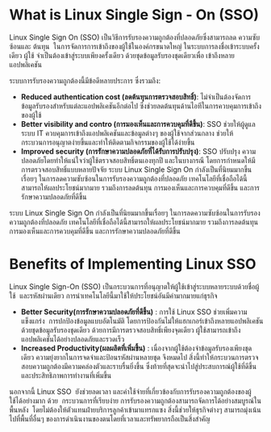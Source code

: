 # What is Linux Single Sign - On (SSO)

Linux⁣ Single Sign On (SSO) เป็นวิธีการรับรองความถูกต้องที่ปลอดภัยซึ่งสามารถลด ⁢ความซับซ้อนและ ⁢ต้นทุน ⁤ ในการจัดการการเข้าถึงของผู้ใช้ในองค์กรขนาดใหญ่ ในระบบการลงชื่อเข้าระบบครั้งเดียว ผู้ใช้ ⁢จำเป็นต้องเข้าสู่ระบบเพียงครั้งเดียว⁣ ด้วยชุดข้อมูลรับรองชุดเดียวเพื่อ ⁢เข้าถึงหลายแอปพลิเคชัน

ระบบการรับรองความถูกต้องนี้มีข้อดีหลายประการ ซึ่งรวมถึง:

* **Reduced authentication cost (ลดต้นทุนการตรวจสอบสิทธิ์)**: ไม่จำเป็นต้องจัดการข้อมูลรับรองสำหรับแต่ละแอปพลิเคชันอีกต่อไป ซึ่งช่วยลดต้นทุนด้านไอทีในการควบคุมการเข้าถึงของผู้ใช้
* **Better visibility and contro (การมองเห็นและการควบคุมที่ดีขึ้น)**: SSO ช่วยให้ผู้ดูแลระบบ IT ควบคุมการเข้าถึงแอปพลิเคชันและข้อมูลต่างๆ ของผู้ใช้จากส่วนกลาง ช่วยให้กระบวนการอนุญาตง่ายขึ้นและทำให้ติดตามกิจกรรมของผู้ใช้ได้ง่ายขึ้น
* **Improved security (การรักษาความปลอดภัยที่ได้รับการปรับปรุง)**: ‌SSO ปรับปรุง ⁢ความปลอดภัยโดยทำให้แน่ใจว่าผู้ใช้ตรวจสอบสิทธิ์ตนเองทุกปี และในบางกรณี โดยการกำหนดให้มีการตรวจสอบสิทธิ์แบบหลายปัจจัย
ระบบ Linux Single Sign On กำลังเป็นที่นิยมมากขึ้นเรื่อยๆ ในการลดความซับซ้อนในการรับรองความถูกต้องที่ปลอดภัย⁤ เทคโนโลยีที่เชื่อถือได้นี้สามารถให้ผลประโยชน์มากมาย รวมถึงการลดต้นทุน การมองเห็นและการควบคุมที่ดีขึ้น และการรักษาความปลอดภัยที่ดีขึ้น

ระบบ Linux Single Sign On กำลังเป็นที่นิยมมากขึ้นเรื่อยๆ ในการลดความซับซ้อนในการรับรองความถูกต้องที่ปลอดภัย⁤ เทคโนโลยีที่เชื่อถือได้นี้สามารถให้ผลประโยชน์มากมาย รวมถึงการลดต้นทุน การมองเห็นและการควบคุมที่ดีขึ้น และการรักษาความปลอดภัยที่ดีขึ้น

# Benefits of Implementing Linux SSO

Linux Single ‍Sign-On (SSO) เป็นกระบวนการที่อนุญาตให้ผู้ใช้เข้าสู่ระบบหลายระบบด้วยชื่อผู้ใช้ ⁢ และรหัสผ่านเดียว การนำเทคโนโลยีนี้มาใช้ให้ประโยชน์อันมีค่ามากมายแก่ธุรกิจ

* **Better Security(การรักษาความปลอดภัยที่ดีขึ้น)** : การใช้ Linux SSO ช่วยเพิ่มความแข็งแกร่ง ⁤ การปกป้องข้อมูลแบบอัตโนมัติ โดยการป้องกันไม่ให้แฮกเกอร์เข้าถึงหลายแอปพลิเคชันด้วยชุดข้อมูลรับรองชุดเดียว ด้วยการมีการตรวจสอบสิทธิ์เพียงจุดเดียว⁣ ผู้ใช้สามารถเข้าถึงแอปพลิเคชันได้อย่างปลอดภัยและรวดเร็ว⁣
* **Increased Productivity(ผลผลิตที่เพิ่มขึ้น)** : เนื่องจากผู้ใช้ต้องจำข้อมูลรับรองเพียงชุดเดียว ⁢ความยุ่งยากในการจดจำและป้อนรหัสผ่านหลายชุด⁤ จึงหมดไป สิ่งนี้ทำให้กระบวนการตรวจสอบความถูกต้องมีความคล่องตัวและราบรื่นยิ่งขึ้น ซึ่งท้ายที่สุดจะนำไปสู่ประสบการณ์ผู้ใช้ที่ดีขึ้นและประสิทธิภาพการทำงานที่เพิ่มขึ้น

นอกจากนี้ Linux SSO ⁣ ยังช่วยลดเวลา ‍และค่าใช้จ่ายที่เกี่ยวข้องกับการรับรองความถูกต้องของผู้ใช้ได้อย่างมาก ด้วย ⁢ กระบวนการที่เรียบง่าย การรับรองความถูกต้องสามารถจัดการได้อย่างสมบูรณ์ในพื้นหลัง ⁢ โดยไม่ต้องให้ตัวแทนฝ่ายบริการลูกค้าเข้ามาแทรกแซง สิ่งนี้ช่วยให้ธุรกิจต่างๆ สามารถมุ่งเน้นไปที่พื้นที่อื่นๆ ของการดำเนินงานของตนโดยที่เวลาและทรัพยากรถือเป็นสิ่งสำคัญ

